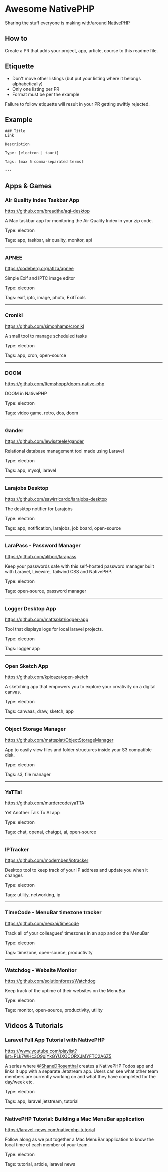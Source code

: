 # Awesome NativePHP
Sharing the stuff everyone is making with/around [NativePHP](https://nativephp.com)

## How to
Create a PR that adds your project, app, article, course to this readme file.

## Etiquette
- Don't move other listings (but put your listing where it belongs alphabetically)
- Only one listing per PR
- Format must be per the example

Failure to follow etiquette will result in your PR getting swiftly rejected.

## Example

```
### Title
Link

Description

Type: [electron | tauri]

Tags: [max 5 comma-separated terms]

---
```

## Apps & Games

### Air Quality Index Taskbar App
https://github.com/breadthe/aqi-desktop

A Mac taskbar app for monitoring the Air Quality Index in your zip code.

Type: electron

Tags: app, taskbar, air quality, monitor, api

---

### APNEE
https://codeberg.org/atlza/apnee

Simple Exif and IPTC image editor 

Type: electron   
   
Tags: exif, iptc, image, photo, ExifTools

---

### Cronikl
https://github.com/simonhamp/cronikl

A small tool to manage scheduled tasks

Type: electron

Tags: app, cron, open-source

---

### DOOM
https://github.com/Itemshopp/doom-native-php

DOOM in NativePHP

Type: electron

Tags: video game, retro, dos, doom

---

### Gander
https://github.com/lewissteele/gander

Relational database management tool made using Laravel

Type: electron

Tags: app, mysql, laravel

---

### Larajobs Desktop
https://github.com/sawirricardo/larajobs-desktop

The desktop notifier for Larajobs

Type: electron

Tags: app, notification, larajobs, job board, open-source

---

### LaraPass - Password Manager
https://github.com/alibori/larapass

Keep your passwords safe with this self-hosted password manager built with Laravel, Livewire, Tailwind CSS and NativePHP.

Type: electron

Tags: open-source, password manager

---

### Logger Desktop App
https://github.com/mattsplat/logger-app

Tool that displays logs for local laravel projects.

Type: electron

Tags: logger app

---

### Open Sketch App
https://github.com/kpicaza/open-sketch

A sketching app that empowers you to explore your creativity on a digital canvas.

Type: electron

Tags: canvaas, draw, sketch, app

---

### Object Storage Manager
https://github.com/mattsplat/ObjectStorageManager

App to easily view files and folder structures inside your S3 compatible disk.

Type: electron

Tags: s3, file manager

---

### YaTTa!
https://github.com/murdercode/yaTTA

Yet Another Talk To AI app

Type: electron

Tags: chat, openai, chatgpt, ai, open-source 

---

### IPTracker
https://github.com/modernben/iptracker

Desktop tool to keep track of your IP address and update you when it changes

Type: electron

Tags: utility, networking, ip

---

### TimeCode - MenuBar timezone tracker
https://github.com/nexxai/timecode

Track all of your colleagues' timezones in an app and on the MenuBar

Type: electron

Tags: timezone, open-source, productivity

---

### Watchdog - Website Monitor
https://github.com/solutionforest/Watchdog

Keep track of the uptime of their websites on the MenuBar

Type: electron

Tags: monitor, open-source, productivity, utility

## Videos & Tutorials

### Laravel Full App Tutorial with NativePHP
https://www.youtube.com/playlist?list=PLk7WHc3O9gjYkGYUXOCORXJMYFTC2A6Z5

A series where [@ShaneDRosenthal](https://twitter.com/ShaneDRosenthal) creates a NativePHP Todos app and links it upp with a separate Jetstream app. Users can see what other team members are currently working on and what they have completed for the day/week etc.

Type: electron

Tags: app, laravel jetstream, tutorial

---

### NativePHP Tutorial: Building a Mac MenuBar application
https://laravel-news.com/nativephp-tutorial

Follow along as we put together a Mac MenuBar application to know the local time of each member of your team.

Type: electron

Tags: tutorial, article, laravel news
